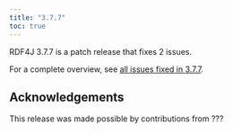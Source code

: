 ```yaml
---
title: "3.7.7"
toc: true
---
```

RDF4J 3.7.7 is a patch release that fixes 2 issues.

For a complete overview, see [all issues fixed in 3.7.7](https://github.com/eclipse/rdf4j/milestone/76?closed=1).

## Acknowledgements

This release was made possible by contributions from ???
